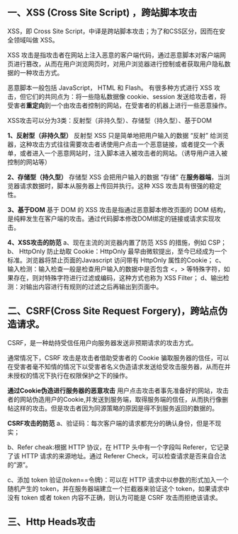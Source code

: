 ## **一、XSS (Cross Site Script) ，跨站脚本攻击**

XSS，即 Cross Site Script，中译是跨站脚本攻击；为了和CSS区分，因而在安全领域叫做 XSS。

XSS 攻击是指攻击者在网站上注入恶意的客户端代码，通过恶意脚本对客户端网页进行篡改，从而在用户浏览网页时，对用户浏览器进行控制或者获取用户隐私数据的一种攻击方式。

恶意脚本一般包括 JavaScript， HTML 和 Flash。
有很多种方式进行 XSS 攻击，但它们的共同点为：将一些隐私数据像 cookie、session 发送给攻击者，将受害者**重定向**到一个由攻击者控制的网站，在受害者的机器上进行一些恶意操作。

XSS攻击可以分为3类：反射型（非持久型）、存储型（持久型）、基于DOM

**1、反射型（非持久型）**
反射型 XSS 只是简单地把用户输入的数据 “反射” 给浏览器，这种攻击方式往往需要攻击者诱使用户点击一个恶意链接，或者提交一个表单，或者进入一个恶意网站时，注入脚本进入被攻击者的网站。（诱导用户进入被控制的网站等）


**2、存储型（持久型）**
存储型 XSS 会把用户输入的数据 “存储” 在**服务器端**，当浏览器请求数据时，脚本从服务器上传回并执行。这种 XSS 攻击具有很强的稳定性。


**3、基于DOM**
基于 DOM 的 XSS 攻击是指通过恶意脚本修改页面的 DOM 结构，是纯粹发生在客户端的攻击。通过代码脚本修改DOM绑定的链接或请求实现攻击。

**4、XSS攻击的防范**
a、现在主流的浏览器内置了防范 XSS 的措施，例如 CSP；
b、 HttpOnly 防止劫取 Cookie：HttpOnly 最早由微软提出，至今已经成为一个标准。浏览器将禁止页面的Javascript 访问带有 HttpOnly 属性的Cookie；
c、输入检测：输入检查一般是检查用户输入的数据中是否包含 <，> 等特殊字符，如果存在，则对特殊字符进行过滤或编码，这种方式也称为 XSS Filter；
d、输出检测：对输出内容进行有规则的过滤之后再输出到页面中。





## **二、CSRF(Cross Site Request Forgery)，跨站点伪造请求。**
CSRF，是一种劫持受信任用户向服务器发送非预期请求的攻击方式。

通常情况下，CSRF 攻击是攻击者借助受害者的 Cookie 骗取服务器的信任，可以在受害者毫不知情的情况下以受害者名义伪造请求发送给受攻击服务器，从而在并未授权的情况下执行在权限保护之下的操作。

**通过Cookie伪造进行服务器的恶意攻击**
用户点击攻击者事先准备好的网站，攻击者的网站伪造用户的Cookie,并发送到服务端，取得服务端的信任，从而执行像删帖这样的攻击。但是攻击者因为同源策略的原因是得不到服务返回的数据的。

**CSRF攻击的防范**
a、验证码：每次客户端的请求都充分的确认身份，但是不现实；

b、Refer cheak:根据 HTTP 协议，在 HTTP 头中有一个字段叫 Referer，它记录了该 HTTP 请求的来源地址。通过 Referer Check，可以检查请求是否来自合法的”源”。


c、添加 token 验证(token==令牌)：可以在 HTTP 请求中以参数的形式加入一个随机产生的 token，并在服务器端建立一个拦截器来验证这个 token，如果请求中没有 token 或者 token 内容不正确，则认为可能是 CSRF 攻击而拒绝该请求。






## **三、Http Heads攻击**

<!--stackedit_data:
eyJoaXN0b3J5IjpbMTMwMDA3MzUzNF19
-->